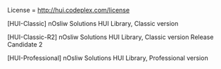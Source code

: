 
License = http://hui.codeplex.com/license

[HUI-Classic]
nOsliw Solutions HUI Library, Classic version

[HUI-Classic-R2]
nOsliw Solutions HUI Library, Classic version Release Candidate 2

[HUI-Professional]
nOsliw Solutions HUI Library, Professional version





